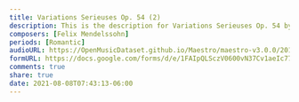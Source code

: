 ```yaml
---
title: Variations Serieuses Op. 54 (2)
description: This is the description for Variations Serieuses Op. 54 by Felix Mendelssohn
composers: [Felix Mendelssohn]
periods: [Romantic]
audioURL: https://OpenMusicDataset.github.io/Maestro/maestro-v3.0.0/2017/MIDI-Unprocessed_072_PIANO072_MID--AUDIO-split_07-08-17_Piano-e_1-06_wav--1.midi
formURL: https://docs.google.com/forms/d/e/1FAIpQLSczV0600vN37Cv1aeIc77l6Seqq0rGdVJl4gRFymReu39BRMA/viewform
comments: true
share: true
date: 2021-08-08T07:43:13-06:00
---
```

